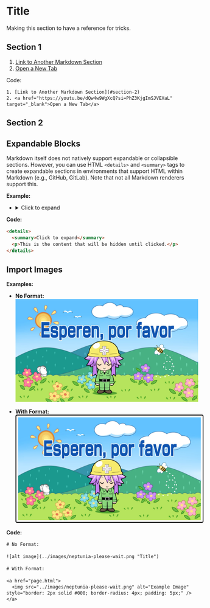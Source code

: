 # Title

Making this section to have a reference for tricks.

## Section 1

1. [Link to Another Markdown Section](#section-2)
2. <a href="https://youtu.be/dQw4w9WgXcQ?si=PhZ3KjgImSJVEXaL" target="_blank">Open a New Tab</a>

Code:
```
1. [Link to Another Markdown Section](#section-2)
2. <a href="https://youtu.be/dQw4w9WgXcQ?si=PhZ3KjgImSJVEXaL" target="_blank">Open a New Tab</a>
```

## Section 2

## Expandable Blocks

Markdown itself does not natively support expandable or collapsible sections. However, you can use HTML `<details>` and `<summary>` tags to create expandable sections in environments that support HTML within Markdown (e.g., GitHub, GitLab). Note that not all Markdown renderers support this.

**Example:**
- <details>
  <summary>Click to expand</summary>
  <p>This is the content that will be hidden until clicked.</p>
</details>


**Code:**

```markdown
<details>
  <summary>Click to expand</summary>
  <p>This is the content that will be hidden until clicked.</p>
</details>
```

## Import Images

**Examples:**

- **No Format:**
  ![alt image](../images/neptunia-please-wait.png "Title")

- **With Format:**
  <a href="page.html">
    <img src="../images/neptunia-please-wait.png" alt="Example Image" style="border: 2px solid #000; border-radius: 4px; padding: 5px;" />
</a>

**Code:**

```
# No Format:

![alt image](../images/neptunia-please-wait.png "Title")

# With Format:

<a href="page.html">
  <img src="../images/neptunia-please-wait.png" alt="Example Image" style="border: 2px solid #000; border-radius: 4px; padding: 5px;" />
</a>
```



